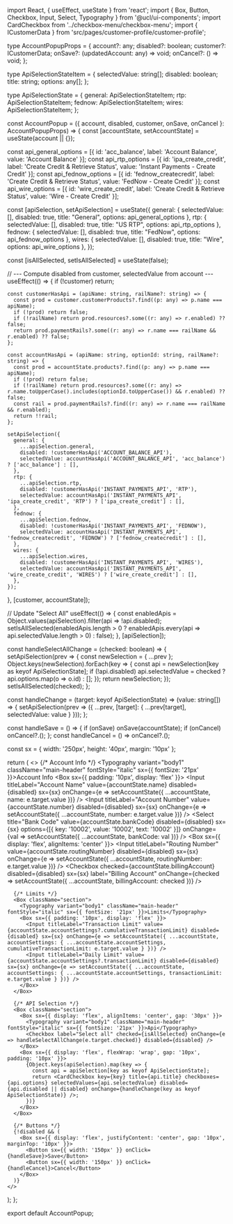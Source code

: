 import React, { useEffect, useState } from 'react';
import { Box, Button, Checkbox, Input, Select, Typography } from '@ucl/ui-components';
import CardCheckbox from '../checkbox-menu/checkbox-menu';
import { ICustomerData } from 'src/pages/customer-profile/customer-profile';

type AccountPopupProps = {
  account?: any;
  disabled?: boolean;
  customer?: ICustomerData;
  onSave?: (updatedAccount: any) => void;
  onCancel?: () => void;
};

type ApiSelectionStateItem = {
  selectedValue: string[];
  disabled: boolean;
  title: string;
  options: any[];
};

type ApiSelectionState = {
  general: ApiSelectionStateItem;
  rtp: ApiSelectionStateItem;
  fednow: ApiSelectionStateItem;
  wires: ApiSelectionStateItem;
};

const AccountPopup = ({ account, disabled, customer, onSave, onCancel }: AccountPopupProps) => {
  const [accountState, setAccountState] = useState(account || {});

  const api_general_options = [{ id: 'acc_balance', label: 'Account Balance', value: 'Account Balance' }];
  const api_rtp_options = [{ id: 'ipa_create_credit', label: 'Create Credit & Retrieve Status', value: 'Instant Payments - Create Credit' }];
  const api_fednow_options = [{ id: 'fednow_createcredit', label: 'Create Credit & Retrieve Status', value: 'FedNow - Create Credit' }];
  const api_wire_options = [{ id: 'wire_create_credit', label: 'Create Credit & Retrieve Status', value: 'Wire - Create Credit' }];

  const [apiSelection, setApiSelection] = useState<ApiSelectionState>({
    general: { selectedValue: [], disabled: true, title: "General", options: api_general_options },
    rtp: { selectedValue: [], disabled: true, title: "US RTP", options: api_rtp_options },
    fednow: { selectedValue: [], disabled: true, title: "FedNow", options: api_fednow_options },
    wires: { selectedValue: [], disabled: true, title: "Wire", options: api_wire_options },
  });

  const [isAllSelected, setIsAllSelected] = useState(false);

  // --- Compute disabled from customer, selectedValue from account ---
  useEffect(() => {
    if (!customer) return;

    const customerHasApi = (apiName: string, railName?: string) => {
      const prod = customer.customerProducts?.find((p: any) => p.name === apiName);
      if (!prod) return false;
      if (!railName) return prod.resources?.some((r: any) => r.enabled) ?? false;
      return prod.paymentRails?.some((r: any) => r.name === railName && r.enabled) ?? false;
    };

    const accountHasApi = (apiName: string, optionId: string, railName?: string) => {
      const prod = accountState.products?.find((p: any) => p.name === apiName);
      if (!prod) return false;
      if (!railName) return prod.resources?.some((r: any) => r.name.toUpperCase().includes(optionId.toUpperCase()) && r.enabled) ?? false;
      const rail = prod.paymentRails?.find((r: any) => r.name === railName && r.enabled);
      return !!rail;
    };

    setApiSelection({
      general: {
        ...apiSelection.general,
        disabled: !customerHasApi('ACCOUNT_BALANCE_API'),
        selectedValue: accountHasApi('ACCOUNT_BALANCE_API', 'acc_balance') ? ['acc_balance'] : [],
      },
      rtp: {
        ...apiSelection.rtp,
        disabled: !customerHasApi('INSTANT_PAYMENTS_API', 'RTP'),
        selectedValue: accountHasApi('INSTANT_PAYMENTS_API', 'ipa_create_credit', 'RTP') ? ['ipa_create_credit'] : [],
      },
      fednow: {
        ...apiSelection.fednow,
        disabled: !customerHasApi('INSTANT_PAYMENTS_API', 'FEDNOW'),
        selectedValue: accountHasApi('INSTANT_PAYMENTS_API', 'fednow_createcredit', 'FEDNOW') ? ['fednow_createcredit'] : [],
      },
      wires: {
        ...apiSelection.wires,
        disabled: !customerHasApi('INSTANT_PAYMENTS_API', 'WIRES'),
        selectedValue: accountHasApi('INSTANT_PAYMENTS_API', 'wire_create_credit', 'WIRES') ? ['wire_create_credit'] : [],
      },
    });
  }, [customer, accountState]);

  // Update "Select All"
  useEffect(() => {
    const enabledApis = Object.values(apiSelection).filter(api => !api.disabled);
    setIsAllSelected(enabledApis.length > 0 ? enabledApis.every(api => api.selectedValue.length > 0) : false);
  }, [apiSelection]);

  const handleSelectAllChange = (checked: boolean) => {
    setApiSelection(prev => {
      const newSelection = { ...prev };
      Object.keys(newSelection).forEach(key => {
        const api = newSelection[key as keyof ApiSelectionState];
        if (!api.disabled) api.selectedValue = checked ? api.options.map(o => o.id) : [];
      });
      return newSelection;
    });
    setIsAllSelected(checked);
  };

  const handleChange = (target: keyof ApiSelectionState) => (value: string[]) => {
    setApiSelection(prev => ({ ...prev, [target]: { ...prev[target], selectedValue: value } }));
  };

  const handleSave = () => {
    if (onSave) onSave(accountState);
    if (onCancel) onCancel?.();
  };
  const handleCancel = () => onCancel?.();

  const sx = { width: '250px', height: '40px', margin: '10px' };

  return (
    <>
      {/* Account Info */}
      <Box className="section">
        <Typography variant="body1" className="main-header" fontStyle="italic" sx={{ fontSize: '21px' }}>Account Info</Typography>
        <Box sx={{ padding: '10px', display: 'flex' }}>
          <Input titleLabel="Account Name" value={accountState.name} disabled={disabled} sx={sx} onChange={e => setAccountState({ ...accountState, name: e.target.value })} />
          <Input titleLabel="Account Number" value={accountState.number} disabled={disabled} sx={sx} onChange={e => setAccountState({ ...accountState, number: e.target.value })} />
          <Select title="Bank Code" value={accountState.bankCode} disabled={disabled} sx={sx} options={[{ key: '10002', value: '10002', text: '10002' }]} onChange={val => setAccountState({ ...accountState, bankCode: val })} />
        </Box>
        <Box sx={{ display: 'flex', alignItems: 'center' }}>
          <Input titleLabel="Routing Number" value={accountState.routingNumber} disabled={disabled} sx={sx} onChange={e => setAccountState({ ...accountState, routingNumber: e.target.value })} />
          <Checkbox checked={accountState.billingAccount} disabled={disabled} sx={sx} label="Billing Account" onChange={checked => setAccountState({ ...accountState, billingAccount: checked })} />
        </Box>
      </Box>

      {/* Limits */}
      <Box className="section">
        <Typography variant="body1" className="main-header" fontStyle="italic" sx={{ fontSize: '21px' }}>Limits</Typography>
        <Box sx={{ padding: '10px', display: 'flex' }}>
          <Input titleLabel="Transaction Limit" value={accountState.accountSettings?.cumulativeTransactionLimit} disabled={disabled} sx={sx} onChange={e => setAccountState({ ...accountState, accountSettings: { ...accountState.accountSettings, cumulativeTransactionLimit: e.target.value } })} />
          <Input titleLabel="Daily Limit" value={accountState.accountSettings?.transactionLimit} disabled={disabled} sx={sx} onChange={e => setAccountState({ ...accountState, accountSettings: { ...accountState.accountSettings, transactionLimit: e.target.value } })} />
        </Box>
      </Box>

      {/* API Selection */}
      <Box className="section">
        <Box sx={{ display: 'flex', alignItems: 'center', gap: '30px' }}>
          <Typography variant="body1" className="main-header" fontStyle="italic" sx={{ fontSize: '21px' }}>Api</Typography>
          <Checkbox label="Select all" checked={isAllSelected} onChange={e => handleSelectAllChange(e.target.checked)} disabled={disabled} />
        </Box>
        <Box sx={{ display: 'flex', flexWrap: 'wrap', gap: '10px', padding: '10px' }}>
          {Object.keys(apiSelection).map(key => {
            const api = apiSelection[key as keyof ApiSelectionState];
            return <CardCheckbox key={key} title={api.title} checkboxes={api.options} selectedValues={api.selectedValue} disabled={api.disabled || disabled} onChange={handleChange(key as keyof ApiSelectionState)} />;
          })}
        </Box>
      </Box>

      {/* Buttons */}
      {!disabled && (
        <Box sx={{ display: 'flex', justifyContent: 'center', gap: '10px', marginTop: '10px' }}>
          <Button sx={{ width: '150px' }} onClick={handleSave}>Save</Button>
          <Button sx={{ width: '150px' }} onClick={handleCancel}>Cancel</Button>
        </Box>
      )}
    </>
  );
};

export default AccountPopup;
